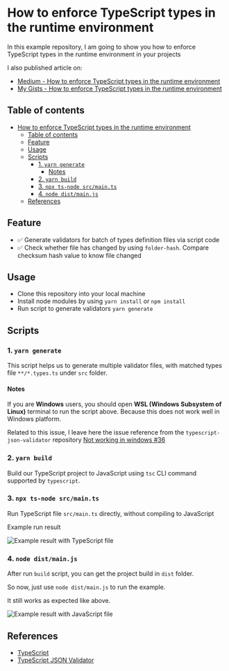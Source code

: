 # How to enforce TypeScript types in the runtime environment

In this example repository, I am going to show you how to enforce TypeScript types in the runtime environment in your projects

I also published article on:

- [Medium - How to enforce TypeScript types in the runtime environment](#how-to-enforce-typescript-types-in-the-runtime-environment)
- [My Gists - How to enforce TypeScript types in the runtime environment](https://gist.github.com/phatnguyenuit/8c5d2acb9a458f8f3962a48b5cb79737)

## Table of contents
- [How to enforce TypeScript types in the runtime environment](#how-to-enforce-typescript-types-in-the-runtime-environment)
  - [Table of contents](#table-of-contents)
  - [Feature](#feature)
  - [Usage](#usage)
  - [Scripts](#scripts)
    - [1. `yarn generate`](#1-yarn-generate)
      - [Notes](#notes)
    - [2. `yarn build`](#2-yarn-build)
    - [3. `npx ts-node src/main.ts`](#3-npx-ts-node-srcmaints)
    - [4. `node dist/main.js`](#4-node-distmainjs)
  - [References](#references)

## Feature

- ✅ Generate validators for batch of types definition files via script code
- ✅ Check whether file has changed by using `folder-hash`. Compare checksum hash value to know file changed

## Usage

- Clone this repository into your local machine
- Install node modules by using `yarn install` or `npm install`
- Run script to generate validators `yarn generate`

## Scripts

### 1. `yarn generate`

This script helps us to generate multiple validator files, with matched types file `**/*.types.ts` under `src` folder.

#### Notes

If you are **Windows** users, you should open **WSL (Windows Subsystem of Linux)** terminal to run the script above. Because this does not work well in Windows platform.

Related to this issue, I leave here the issue reference from the `typescript-json-validator` repository [Not working in windows #36](https://github.com/ForbesLindesay/typescript-json-validator/issues/36#issuecomment-977836986)

### 2. `yarn build`

Build our TypeScript project to JavaScript using `tsc` CLI command supported by `typescript`.

### 3. `npx ts-node src/main.ts`

Run TypeScript file `src/main.ts` directly, without compiling to JavaScript

Example run result

![Example result with TypeScript file](https://user-images.githubusercontent.com/19201982/143566022-f943d5fc-043a-4c95-8d1e-85297bf980e5.png)

### 4. `node dist/main.js`

After run `build` script, you can get the project build in `dist` folder.

So now, just use `node dist/main.js` to run the example.

It still works as expected like above.

![Example result with JavaScript file](https://user-images.githubusercontent.com/19201982/143575073-60f6cd7c-0022-4b2b-a6c8-f4135509d78f.png)

## References

- [TypeScript](https://github.com/Microsoft/TypeScript)
- [TypeScript JSON Validator](https://github.com/ForbesLindesay/typescript-json-validator)
